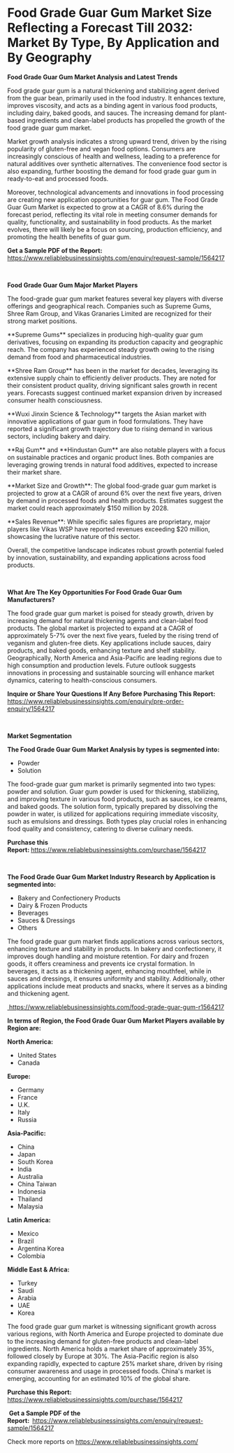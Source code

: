<p><h1>Food Grade Guar Gum Market Size Reflecting a Forecast Till 2032: Market By Type, By Application and By Geography</h1></p><p><strong>Food Grade Guar Gum Market Analysis and Latest Trends</strong></p>
<p><p>Food grade guar gum is a natural thickening and stabilizing agent derived from the guar bean, primarily used in the food industry. It enhances texture, improves viscosity, and acts as a binding agent in various food products, including dairy, baked goods, and sauces. The increasing demand for plant-based ingredients and clean-label products has propelled the growth of the food grade guar gum market.</p><p>Market growth analysis indicates a strong upward trend, driven by the rising popularity of gluten-free and vegan food options. Consumers are increasingly conscious of health and wellness, leading to a preference for natural additives over synthetic alternatives. The convenience food sector is also expanding, further boosting the demand for food grade guar gum in ready-to-eat and processed foods.</p><p>Moreover, technological advancements and innovations in food processing are creating new application opportunities for guar gum. The Food Grade Guar Gum Market is expected to grow at a CAGR of 8.6% during the forecast period, reflecting its vital role in meeting consumer demands for quality, functionality, and sustainability in food products. As the market evolves, there will likely be a focus on sourcing, production efficiency, and promoting the health benefits of guar gum.</p></p>
<p><strong>Get a Sample PDF of the Report:&nbsp;</strong> <a href="https://www.reliablebusinessinsights.com/enquiry/request-sample/1564217?utm_campaign=3321&utm_medium=2&utm_source=Github&utm_content=ia&utm_term=02042025&utm_id=food-grade-guar-gum">https://www.reliablebusinessinsights.com/enquiry/request-sample/1564217</a></p>
<p>&nbsp;</p>
<p><strong>Food Grade Guar Gum Major Market Players</strong></p>
<p><p>The food-grade guar gum market features several key players with diverse offerings and geographical reach. Companies such as Supreme Gums, Shree Ram Group, and Vikas Granaries Limited are recognized for their strong market positions.</p><p>**Supreme Gums** specializes in producing high-quality guar gum derivatives, focusing on expanding its production capacity and geographic reach. The company has experienced steady growth owing to the rising demand from food and pharmaceutical industries. </p><p>**Shree Ram Group** has been in the market for decades, leveraging its extensive supply chain to efficiently deliver products. They are noted for their consistent product quality, driving significant sales growth in recent years. Forecasts suggest continued market expansion driven by increased consumer health consciousness.</p><p>**Wuxi Jinxin Science & Technology** targets the Asian market with innovative applications of guar gum in food formulations. They have reported a significant growth trajectory due to rising demand in various sectors, including bakery and dairy.</p><p>**Raj Gum** and **Hindustan Gum** are also notable players with a focus on sustainable practices and organic product lines. Both companies are leveraging growing trends in natural food additives, expected to increase their market share.</p><p>**Market Size and Growth**: The global food-grade guar gum market is projected to grow at a CAGR of around 6% over the next five years, driven by demand in processed foods and health products. Estimates suggest the market could reach approximately $150 million by 2028.</p><p>**Sales Revenue**: While specific sales figures are proprietary, major players like Vikas WSP have reported revenues exceeding $20 million, showcasing the lucrative nature of this sector.</p><p>Overall, the competitive landscape indicates robust growth potential fueled by innovation, sustainability, and expanding applications across food products.</p></p>
<p>&nbsp;</p>
<p><strong>What Are The Key Opportunities For Food Grade Guar Gum Manufacturers?</strong></p>
<p><p>The food grade guar gum market is poised for steady growth, driven by increasing demand for natural thickening agents and clean-label food products. The global market is projected to expand at a CAGR of approximately 5-7% over the next five years, fueled by the rising trend of veganism and gluten-free diets. Key applications include sauces, dairy products, and baked goods, enhancing texture and shelf stability. Geographically, North America and Asia-Pacific are leading regions due to high consumption and production levels. Future outlook suggests innovations in processing and sustainable sourcing will enhance market dynamics, catering to health-conscious consumers.</p></p>
<p><strong>Inquire or Share Your Questions If Any Before Purchasing This Report:</strong> <a href="https://www.reliablebusinessinsights.com/enquiry/pre-order-enquiry/1564217?utm_campaign=3321&utm_medium=2&utm_source=Github&utm_content=ia&utm_term=02042025&utm_id=food-grade-guar-gum">https://www.reliablebusinessinsights.com/enquiry/pre-order-enquiry/1564217</a></p>
<p>&nbsp;</p>
<p><strong>Market Segmentation</strong></p>
<p><strong>The Food Grade Guar Gum Market Analysis by types is segmented into:</strong></p>
<p><ul><li>Powder</li><li>Solution</li></ul></p>
<p><p>The food-grade guar gum market is primarily segmented into two types: powder and solution. Guar gum powder is used for thickening, stabilizing, and improving texture in various food products, such as sauces, ice creams, and baked goods. The solution form, typically prepared by dissolving the powder in water, is utilized for applications requiring immediate viscosity, such as emulsions and dressings. Both types play crucial roles in enhancing food quality and consistency, catering to diverse culinary needs.</p></p>
<p><strong>Purchase this Report:&nbsp;</strong><a href="https://www.reliablebusinessinsights.com/purchase/1564217?utm_campaign=3321&utm_medium=2&utm_source=Github&utm_content=ia&utm_term=02042025&utm_id=food-grade-guar-gum">https://www.reliablebusinessinsights.com/purchase/1564217</a></p>
<p>&nbsp;</p>
<p><strong>The Food Grade Guar Gum Market Industry Research by Application is segmented into:</strong></p>
<p><ul><li>Bakery and Confectionery Products</li><li>Dairy & Frozen Products</li><li>Beverages</li><li>Sauces & Dressings</li><li>Others</li></ul></p>
<p><p>The food grade guar gum market finds applications across various sectors, enhancing texture and stability in products. In bakery and confectionery, it improves dough handling and moisture retention. For dairy and frozen goods, it offers creaminess and prevents ice crystal formation. In beverages, it acts as a thickening agent, enhancing mouthfeel, while in sauces and dressings, it ensures uniformity and stability. Additionally, other applications include meat products and snacks, where it serves as a binding and thickening agent.</p></p>
<p><a href="https://www.reliablebusinessinsights.com/food-grade-guar-gum-r1564217?utm_campaign=3321&utm_medium=2&utm_source=Github&utm_content=ia&utm_term=02042025&utm_id=food-grade-guar-gum">&nbsp;https://www.reliablebusinessinsights.com/food-grade-guar-gum-r1564217</a></p>
<p><strong>In terms of Region, the Food Grade Guar Gum Market Players available by Region are:</strong></p>
<p>
    <p> <strong> North America: </strong>
        <ul>
            <li>United States</li>
            <li>Canada</li>
        </ul>
        </p> 
    <p> <strong> Europe: </strong>
        <ul>
            <li>Germany</li>
            <li>France</li>
            <li>U.K.</li>
            <li>Italy</li>
            <li>Russia</li>
        </ul>
        </p> 
    <p> <strong> Asia-Pacific: </strong>
        <ul>
            <li>China</li>
            <li>Japan</li>
            <li>South Korea</li>
            <li>India</li>
            <li>Australia</li>
            <li>China Taiwan</li>
            <li>Indonesia</li>
            <li>Thailand</li>
            <li>Malaysia</li>
        </ul>
        </p> 
    <p> <strong> Latin America: </strong>
        <ul>
            <li>Mexico</li>
            <li>Brazil</li>
            <li>Argentina Korea</li>
            <li>Colombia</li>
        </ul>
        </p> 
    <p> <strong> Middle East & Africa: </strong>
        <ul>
            <li>Turkey</li>
            <li>Saudi</li>
            <li>Arabia</li>
            <li>UAE</li>
            <li>Korea</li>
        </ul>
    </p>
    </p>
<p><p>The food grade guar gum market is witnessing significant growth across various regions, with North America and Europe projected to dominate due to the increasing demand for gluten-free products and clean-label ingredients. North America holds a market share of approximately 35%, followed closely by Europe at 30%. The Asia-Pacific region is also expanding rapidly, expected to capture 25% market share, driven by rising consumer awareness and usage in processed foods. China's market is emerging, accounting for an estimated 10% of the global share.</p></p>
<p><strong>Purchase this Report: </strong><a href="https://www.reliablebusinessinsights.com/purchase/1564217?utm_campaign=3321&utm_medium=2&utm_source=Github&utm_content=ia&utm_term=02042025&utm_id=food-grade-guar-gum">https://www.reliablebusinessinsights.com/purchase/1564217</a></p>
<p>&nbsp;<strong>Get a Sample PDF of the Report:&nbsp;&nbsp;</strong><a href="https://www.reliablebusinessinsights.com/enquiry/request-sample/1564217?utm_campaign=3321&utm_medium=2&utm_source=Github&utm_content=ia&utm_term=02042025&utm_id=food-grade-guar-gum">https://www.reliablebusinessinsights.com/enquiry/request-sample/1564217</a></p>
<p><strong></strong></p>
<p>Check more reports on <a href="https://www.reliablebusinessinsights.com/?utm_campaign=3321&utm_medium=2&utm_source=Github&utm_content=ia&utm_term=02042025&utm_id=food-grade-guar-gum">https://www.reliablebusinessinsights.com/</a></p>